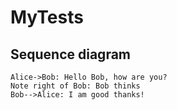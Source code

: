 # MyTests

## Sequence diagram

```sequence
Alice->Bob: Hello Bob, how are you?
Note right of Bob: Bob thinks
Bob-->Alice: I am good thanks!
```
